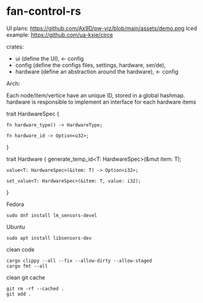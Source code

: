 # fan-control-rs

UI plans: https://github.com/Ax9D/pw-viz/blob/main/assets/demo.png
Iced example: https://github.com/ua-kxie/circe




crates:
- ui (define the UI), <- config
- config (define the configs files, settings, hardware, ser/de),
- hardware (define an abstraction around the hardware), <- config


Arch:

Each node/item/vertice have an unique ID, stored in a global hashmap.
hardware is responsible to implement an interface for each hardware items


trait HardwareSpec {

    fn hardware_type() -> HardwareType;

    fn hardware_id -> Option<u32>;


}

trait Hardware {
    generate_temp_id<T: HardwareSpec>(&mut item: T);

    value<T: HardwareSpec>(&item: T) -> Option<i32>;

    set_value<T: HardwareSpec>(&item: T, value: i32);

}






Fedora
```
sudo dnf install lm_sensors-devel
```

Ubuntu
```
sudo apt install libsensors-dev
```

clean code
```
cargo clippy --all --fix --allow-dirty --allow-staged
cargo fmt --all
```

clean git cache
```
git rm -rf --cached .
git add .
```